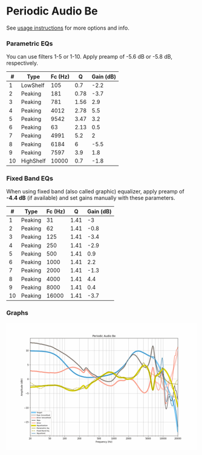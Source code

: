 # Periodic Audio Be
See [usage instructions](https://github.com/jaakkopasanen/AutoEq#usage) for more options and info.

### Parametric EQs
You can use filters 1-5 or 1-10. Apply preamp of -5.6 dB or -5.8 dB, respectively.

|   # | Type      |   Fc (Hz) |    Q |   Gain (dB) |
|-----|-----------|-----------|------|-------------|
|   1 | LowShelf  |       105 | 0.7  |        -2.2 |
|   2 | Peaking   |       181 | 0.78 |        -3.7 |
|   3 | Peaking   |       781 | 1.56 |         2.9 |
|   4 | Peaking   |      4012 | 2.78 |         5.5 |
|   5 | Peaking   |      9542 | 3.47 |         3.2 |
|   6 | Peaking   |        63 | 2.13 |         0.5 |
|   7 | Peaking   |      4991 | 5.2  |         2   |
|   8 | Peaking   |      6184 | 6    |        -5.5 |
|   9 | Peaking   |      7597 | 3.9  |         1.8 |
|  10 | HighShelf |     10000 | 0.7  |        -1.8 |

### Fixed Band EQs
When using fixed band (also called graphic) equalizer, apply preamp of **-4.4 dB** (if available) and set gains manually with these parameters.

|   # | Type    |   Fc (Hz) |    Q |   Gain (dB) |
|-----|---------|-----------|------|-------------|
|   1 | Peaking |        31 | 1.41 |        -3   |
|   2 | Peaking |        62 | 1.41 |        -0.8 |
|   3 | Peaking |       125 | 1.41 |        -3.4 |
|   4 | Peaking |       250 | 1.41 |        -2.9 |
|   5 | Peaking |       500 | 1.41 |         0.9 |
|   6 | Peaking |      1000 | 1.41 |         2.2 |
|   7 | Peaking |      2000 | 1.41 |        -1.3 |
|   8 | Peaking |      4000 | 1.41 |         4.4 |
|   9 | Peaking |      8000 | 1.41 |         0.4 |
|  10 | Peaking |     16000 | 1.41 |        -3.7 |

### Graphs
![](./Periodic%20Audio%20Be.png)

